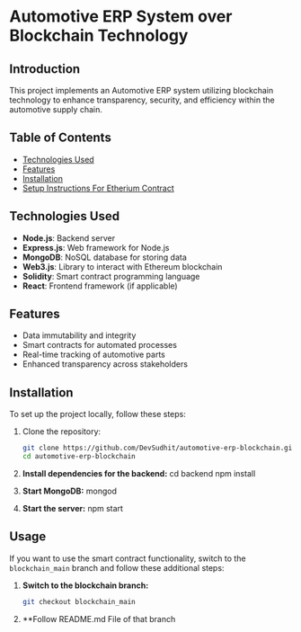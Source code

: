 # Automotive ERP System over Blockchain Technology

## Introduction
This project implements an Automotive ERP system utilizing blockchain technology to enhance transparency, security, and efficiency within the automotive supply chain.

## Table of Contents
- [Technologies Used](#technologies-used)
- [Features](#features)
- [Installation](#installation)
- [Setup Instructions For Etherium Contract](#Usage)
  
## Technologies Used
- **Node.js**: Backend server
- **Express.js**: Web framework for Node.js
- **MongoDB**: NoSQL database for storing data
- **Web3.js**: Library to interact with Ethereum blockchain
- **Solidity**: Smart contract programming language
- **React**: Frontend framework (if applicable)

## Features
- Data immutability and integrity
- Smart contracts for automated processes
- Real-time tracking of automotive parts
- Enhanced transparency across stakeholders

## Installation
To set up the project locally, follow these steps:

1. Clone the repository:
   ```bash
   git clone https://github.com/DevSudhit/automotive-erp-blockchain.git
   cd automotive-erp-blockchain

2. **Install dependencies for the backend:**
    cd backend
    npm install

3. **Start MongoDB:**
    mongod

4. **Start the server:**
    npm start


## Usage
If you want to use the smart contract functionality, switch to the `blockchain_main` branch and follow these additional steps:

1. **Switch to the blockchain branch:**
   ```bash
   git checkout blockchain_main
2. **Follow README.md File of that branch

